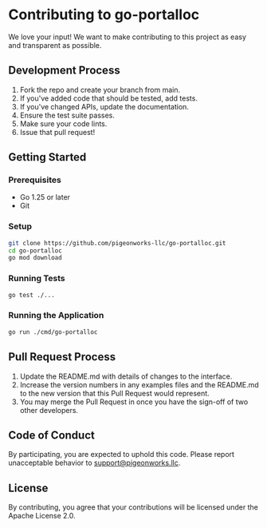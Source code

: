 # Contributing to go-portalloc

We love your input! We want to make contributing to this project as easy and transparent as possible.

## Development Process

1. Fork the repo and create your branch from main.
2. If you've added code that should be tested, add tests.
3. If you've changed APIs, update the documentation.
4. Ensure the test suite passes.
5. Make sure your code lints.
6. Issue that pull request!

## Getting Started

### Prerequisites

- Go 1.25 or later
- Git

### Setup

```bash
git clone https://github.com/pigeonworks-llc/go-portalloc.git
cd go-portalloc
go mod download
```

### Running Tests

```bash
go test ./...
```

### Running the Application

```bash
go run ./cmd/go-portalloc
```

## Pull Request Process

1. Update the README.md with details of changes to the interface.
2. Increase the version numbers in any examples files and the README.md to the new version that this Pull Request would represent.
3. You may merge the Pull Request in once you have the sign-off of two other developers.

## Code of Conduct

By participating, you are expected to uphold this code. Please report unacceptable behavior to [support@pigeonworks.llc](mailto:support@pigeonworks.llc).

## License

By contributing, you agree that your contributions will be licensed under the Apache License 2.0.